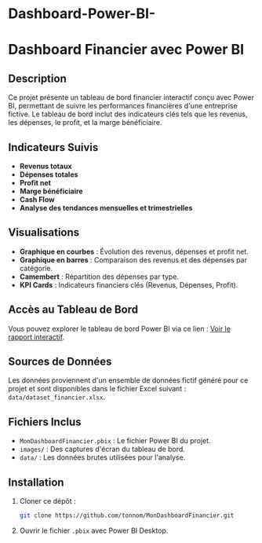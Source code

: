 # Dashboard-Power-BI-
# Dashboard Financier avec Power BI

## Description
Ce projet présente un tableau de bord financier interactif conçu avec Power BI, permettant de suivre les performances financières d'une entreprise fictive. Le tableau de bord inclut des indicateurs clés tels que les revenus, les dépenses, le profit, et la marge bénéficiaire.

## Indicateurs Suivis
- **Revenus totaux**
- **Dépenses totales**
- **Profit net**
- **Marge bénéficiaire**
- **Cash Flow**
- **Analyse des tendances mensuelles et trimestrielles**

## Visualisations
- **Graphique en courbes** : Évolution des revenus, dépenses et profit net.
- **Graphique en barres** : Comparaison des revenus et des dépenses par catégorie.
- **Camembert** : Répartition des dépenses par type.
- **KPI Cards** : Indicateurs financiers clés (Revenus, Dépenses, Profit).

## Accès au Tableau de Bord
Vous pouvez explorer le tableau de bord Power BI via ce lien : [Voir le rapport interactif](https://powerbi.com/...).

## Sources de Données
Les données proviennent d'un ensemble de données fictif généré pour ce projet et sont disponibles dans le fichier Excel suivant : `data/dataset_financier.xlsx`.

## Fichiers Inclus
- `MonDashboardFinancier.pbix` : Le fichier Power BI du projet.
- `images/` : Des captures d'écran du tableau de bord.
- `data/` : Les données brutes utilisées pour l'analyse.

## Installation
1. Cloner ce dépôt :
    ```bash
    git clone https://github.com/tonnom/MonDashboardFinancier.git
    ```
2. Ouvrir le fichier `.pbix` avec Power BI Desktop.
